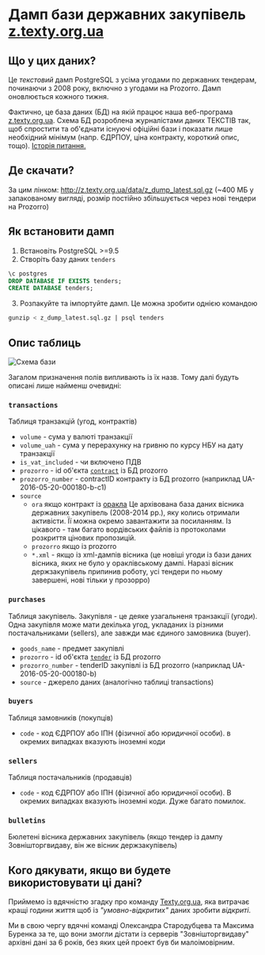 # Дамп бази державних закупівель [z.texty.org.ua](http://z.texty.org.ua)

## Що у цих даних?
Це _текстовий_ дамп PostgreSQL з усіма угодами по державних тендерам, починаючи з 2008 року, включно з угодами на Prozorro. Дамп оновлюється кожного тижня.

Фактично, це база даних (БД) на якій працює наша веб-програма [z.texty.org.ua](http://z.texty.org.ua). Схема БД розроблена журналістами даних ТЕКСТІВ так, щоб спростити та об'єднати існуючі офіційні бази і показати лише необхідний мінімум (напр. ЄДРПОУ, ціна контракту, короткий опис, тощо). [Історія питання.](http://texty.org.ua/pg/article/txts/read/69511/z_for_zAKUPIVLI_Jak_my_stvoryly_vebaplikaciju?a_offset=)

## Де скачати?
За цим лінком: http://z.texty.org.ua/data/z_dump_latest.sql.gz (~400 МБ у запакованому вигляді, розмір постійно збільшується через нові тендери на Prozorro)

## Як встановити дамп

1. Встановіть PostgreSQL >=9.5
2. Створіть базу даних `tenders`

```sql
\c postgres
DROP DATABASE IF EXISTS tenders;
CREATE DATABASE tenders;
```
3. Розпакуйте та імпортуйте дамп. Це можна зробити однією командою
```sql
gunzip < z_dump_latest.sql.gz | psql tenders
```

## Опис таблиць

![Схема бази](db.png)

Загалом призначення полів випливають із їх назв. Тому далі будуть описані лише найменш очевидні:

### `transactions`
Таблиця транзакцій (угод, контрактів)

* `volume` - сума у валюті транзакції
* `volume_uah` - сума у перерахунку на гривню по курсу НБУ на дату транзакції
* `is_vat_included` - чи включено ПДВ
* `prozorro` - id об'єкта [`contract`](http://api-docs.openprocurement.org/en/latest/standard/contract.html) із БД prozorro
* `prozorro_number` - contractID контракту із БД prozorro (наприклад UA-2016-05-20-000180-b-c1)
* `source`
  * `ora` якщо контракт із [оракла](http://drz.lanet.ua/) Це архівована база даних вісника державних закупівель (2008-2014 рр.), яку колись отримали активісти. Її можна окремо завантажити за посиланням. Із цікавого - там багато вордівських файлів із протоколами розкриття цінових пропозицій.
  * `prozorro` якщо із prozorro
  * `*.xml` - якщо із xml-дампів вісника (це новіші угоди із бази даних вісника, яких не було у ораклівському дампі. Наразі вісник держзакупівель припинив роботу, усі тендери по ньому завершені, нові тільки у прозорро)

### `purchases`
Таблиця закупівель. Закупівля - це деяке узагальненя транзакції (угоди). Одна закупівля може мати декілька угод, укладаних із різними постачальниками (sellers), але завжди має єдиного замовника (buyer).

* `goods_name` - предмет закупівлі
* `prozorro` - id об'єкта [`tender`](http://api-docs.openprocurement.org/en/latest/standard/tender.html) із БД prozorro
* `prozorro_number` - tenderID закупівлі із БД prozorro (наприклад UA-2016-05-20-000180-b)
* `source` - джерело даних (аналогічно таблиці transactions)

### `buyers`
Таблиця замовників (покупців)

* `code` - код ЄДРПОУ або ІПН (фізичної або юридичної особи). в окремих випадках вказують іноземні коди

### `sellers`
Таблиця постачальників (продавців)

* `code` - код ЄДРПОУ або ІПН (фізичної або юридичної особи). В окремих випадках вказують іноземні коди. Дуже багато помилок.

### `bulletins`
Бюлетені вісника державних закупівель (якщо тендер із дампу Зовнішторгвидаву, він же вісник держзакупівель)


## Кого дякувати, якщо ви будете використовувати ці дані?
Приймемо із вдячністю  згадку про команду [Texty.org.ua](http://texty.org.ua), яка витрачає кращі години життя щоб із *"умовно-відкритих"* даних зробити *відкриті*. 

Ми в свою чергу вдячні команді Олександра Стародубцева та Максима Буренка за те, що вони змогли дістати із серверів "Зовнішторгвидаву" архівні дані за 6 років, без яких цей проект був би малоімовірним.
